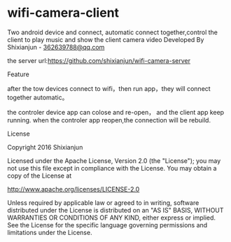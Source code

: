 # wifi-camera-client
Two android device and connect, automatic connect together,control the client to play music and show the client camera video
Developed By  Shixianjun - 362639788@qq.com

the server url:https://github.com/shixianjun/wifi-camera-server

Feature

after the tow devices connect to wifi，then run app，they will connect together automatic。

the controler device app can colose and re-open， and the client app  keep running. when the controler app reopen,the connection will be rebuild.


License

Copyright 2016 Shixianjun

Licensed under the Apache License, Version 2.0 (the "License"); you may not use this file except in compliance with the License. You may obtain a copy of the License at

http://www.apache.org/licenses/LICENSE-2.0

Unless required by applicable law or agreed to in writing, software distributed under the License is distributed on an "AS IS" BASIS, WITHOUT WARRANTIES OR CONDITIONS OF ANY KIND, either express or implied. See the License for the specific language governing permissions and limitations under the License.
